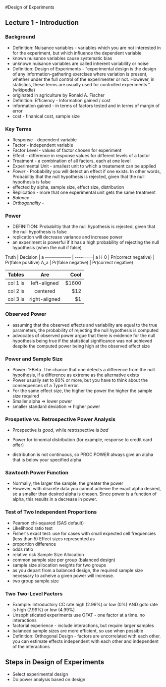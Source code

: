 #Design of Experiments

## Lecture 1 - Introduction
### Background
- Definition: Nuisance variables - variables which you are not interested in for the experiment, but which influence the dependent variable
 - known nuisance variables cause systematic bias
 - unknown nuisance variables are called inherent variability or noise
- Definition: Design of Experiments - "experimental design is the design of any information-gathering exercises where variation is present, whether under the full control of the experimenter or not. However, in statistics, these terms are usually used for controlled experiments." (wikipedia)
 - originated in agriculture by Ronald A. Fischer
- Definition: Efficiency - Information gained / cost
 - information gained - in terms of factors tested and in terms of margin of error
 - cost - finanical cost, sample size

### Key Terms
- Response - dependent variable
- Factor - independent variable
- Factor Level - values of factor chosen for experiment
- Effect - difference in response values for different levels of a factor
- Treatment - a combination of all factors, each at one level
- Experimental Unit - smallest unit to which a treatement can be applied
- *Power* - Probability you will detect an effect if one exists. In other words, Probabiltiy that the null hypothesis is rejected, given that the null hypothesis is false
 - effected by alpha, sample size, effect size, distribution
- Replication - more that one experimental unit gets the same treatment
- *Balance* - 
- *Orthogonality* -

### Power
- DEFINITION: Probabiltiy that the null hypothesis is rejected, given that the null hypothesis is false
 - replication will decrease variance and increase power
 - an experiment is powerful if it has a high probability of rejecting the null hypothesis (when the null if false)

Truth         | Decision | a 
------------- | ---------| a 
H_0           | Pr(correct negative)  | Pr(false positive)
A_a           |  Pr(false negative)     | Pr(correct negative)   


| Tables   |      Are      |  Cool |
|----------|:-------------:|------:|
| col 1 is |  left-aligned | $1600 |
| col 2 is |    centered   |   $12 |
| col 3 is | right-aligned |    $1 |

### Observed Power
- assuming that the observed effects and variability are equal to the true parameters, the probability of rejecting the null hypothesis is computed
- advocates of observed power argue that there is evidence for the null hypothesis being true if the statistical significance was not achieved despite the computed power being high at the observed effect size

### Power and Sample Size
- Power: 1-Beta. The chance that one detects a difference from the null hypothesis, if a difference as extreme as the alternative exists
- Power usually set to 80% or more, but you have to think about the consequences of a Type II error.
- For the same effect size, the higher the power the higher the sample size required
- Smaller alpha => lower power
- smaller standard deviation => higher power

### Prospetive vs. Retrospective Power Analysis
 - Prospective is *good*, while retrospective is *bad*

- Power for binomial distribution (for example, response to credit card offer)
 - distribution is not continuous, so PROC POWER always give an alpha that is below your specified alpha

### Sawtooth Power Function
- Normally, the larger the sample, the greater the power
- However, with discrete data you cannot acheive the exact alpha desired, so a smaller than desired alpha is chosen. Since power is a function of alpha, this results in a decrease in power.

### Test of Two Independent Proportions
- Pearson chi-squared (SAS default)
- Likelihood ratio test
- Fisher's exact test: use for cases with small expected cell frequencies (less than 5)
Effect sizes represented as
- proportion difference
- odds ratio
- relative risk
Sample Size Allocation
- common sample size per group (balanced design)
- sample size allocation weights for two groups
 - as you depart from a balanced design, the required sample size necessary to acheive a given power will increase.
- two group sample size

### Two Two-Level Factors
- Example: Introductory CC rate high (2.99%) or low (0%) AND goto rate is high (7.99%) or low (4.99%)
- Unsophisticated experiments use OFAT - one factor at a time. no interactions
- factorial experience - include interactions, but require larger samples
- balanced sample sizes are more efficient, so use when possible
- Definition: Orthogonal Design - factors are uncorrelated with each other. you can estimate effects independent with each other and independent of the interactions

## Steps in Design of Experiments
- Select experimental design
- Do power analysis based on design
